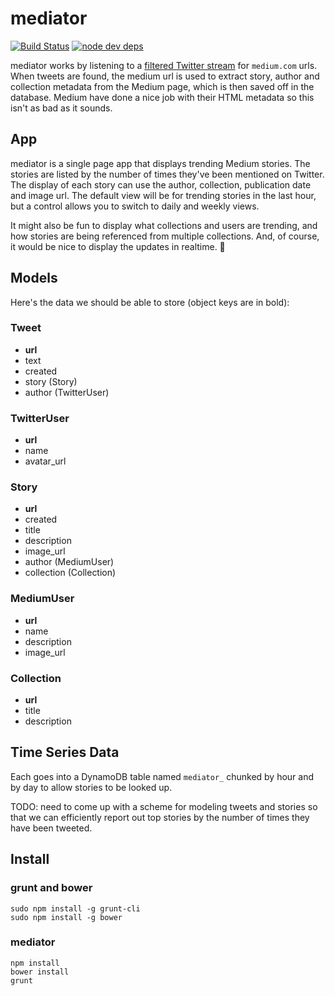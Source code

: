# mediator

[![Build Status](https://secure.travis-ci.org/edsu/mediator.png)](http://travis-ci.org/edsu/mediator) [![node dev deps](https://david-dm.org/edsu/mediator/dev-status.png)](https://david-dm.org/edsu/mediator#dev-badge-embed=&info=devDependencies&view=table)

mediator works by listening to a [filtered Twitter
stream](https://dev.twitter.com/docs/api/1.1/post/statuses/filter) for
`medium.com` urls. When tweets are found, the medium url is used to extract
story, author and collection metadata from the Medium page, which is then 
saved off in the database. Medium have done a nice job with their HTML 
metadata so this isn't as bad as it sounds.

## App

mediator is a single page app that displays trending Medium stories. The
stories are listed by the number of times they've been mentioned on Twitter. The
display of each story can use the author, collection, publication date and image
url. The default view will be for trending stories in the last hour, but a
control allows you to switch to daily and weekly views.

It might also be fun to display what collections and users are trending, and 
how stories are being referenced from multiple collections. And, of course, 
it would be nice to display the updates in realtime. :cake:

## Models

Here's the data we should be able to store (object keys are in bold):

### Tweet

* **url**
* text
* created
* story (Story)
* author (TwitterUser)

### TwitterUser

* **url**
* name
* avatar_url

### Story

* **url**
* created
* title
* description
* image_url
* author (MediumUser)
* collection (Collection)

### MediumUser

* **url**
* name
* description
* image_url

### Collection

* **url**
* title
* description

## Time Series Data

Each  goes into a DynamoDB table named `mediator_` chunked by hour and
by day to allow stories to be looked up. 

TODO: need to come up with a scheme for modeling tweets and stories so that we
can efficiently report out top stories by the number of times they have been tweeted.

## Install

### grunt and bower

	sudo npm install -g grunt-cli
	sudo npm install -g bower

### mediator

    npm install
	bower install
	grunt
